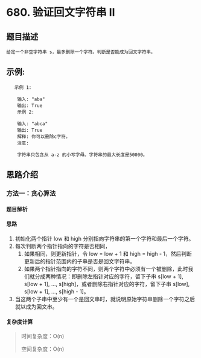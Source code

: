 # 680. 验证回文字符串 Ⅱ

## 题目描述

    给定一个非空字符串 s，最多删除一个字符。判断是否能成为回文字符串。

## 示例:
```
   示例 1:

    输入: "aba"
    输出: True
    示例 2:

    输入: "abca"
    输出: True
    解释: 你可以删除c字符。
    注意:

    字符串只包含从 a-z 的小写字母。字符串的最大长度是50000。
```

## 思路介绍

### 方法一：贪心算法

#### 题目解析


#### 思路

1. 初始化两个指针 low 和 high 分别指向字符串的第一个字符和最后一个字符。
2. 每次判断两个指针指向的字符是否相同，
   1. 如果相同，则更新指针，令 low = low + 1 和 high = high - 1，然后判断更新后的指针范围内的子串是否是回文字符串。
   2. 如果两个指针指向的字符不同，则两个字符中必须有一个被删除，此时我们就分成两种情况：即删除左指针对应的字符，留下子串 s[low + 1], s[low + 1], ..., s[high]，或者删除右指针对应的字符，留下子串 s[low], s[low + 1], ..., s[high - 1]。
3. 当这两个子串中至少有一个是回文串时，就说明原始字符串删除一个字符之后就以成为回文串。


#### 复杂度计算

> 时间复杂度：O(n)
>  
> 空间复杂度：O(n)

